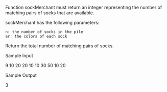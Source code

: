 Function sockMerchant must return an integer representing the number of matching pairs of socks that are available.

sockMerchant has the following parameters:

    n: the number of socks in the pile
    ar: the colors of each sock

Return the total number of matching pairs of socks.

Sample Input

9
10 20 20 10 10 30 50 10 20

Sample Output

3

